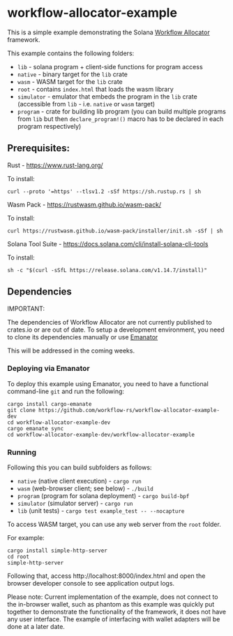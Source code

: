 # workflow-allocator-example

This is a simple example demonstrating the Solana [Workflow Allocator](https://github.com/workflow-rs/workflow-allocator) framework.

This example contains the following folders:

* `lib` - solana program + client-side functions for program access
* `native` - binary target for the `lib` crate
* `wasm` - WASM target for the `lib` crate
* `root` - contains `index.html` that loads the wasm library
* `simulator` - emulator that embeds the program in the `lib` crate (accessible from `lib` - i.e. `native` or `wasm` target)
* `program` - crate for building lib program (you can build multiple programs from `lib` but then `declare_program!()` macro has to be declared in each program respectively)


## Prerequisites:

Rust - https://www.rust-lang.org/

To install:
```
curl --proto '=https' --tlsv1.2 -sSf https://sh.rustup.rs | sh
```

Wasm Pack - https://rustwasm.github.io/wasm-pack/

To install:
```
curl https://rustwasm.github.io/wasm-pack/installer/init.sh -sSf | sh
```

Solana Tool Suite - https://docs.solana.com/cli/install-solana-cli-tools

To install:
```
sh -c "$(curl -sSfL https://release.solana.com/v1.14.7/install)"
```

## Dependencies

IMPORTANT:

The dependencies of Workflow Allocator are not currently published to crates.io or are
out of date.  To setup a development environment, you need to clone its dependencies
manually or use [Emanator](https://github.com/aspectron/cargo-emanate)

This will be addressed in the coming weeks.

### Deploying via Emanator

To deploy this example using Emanator, you need to have a functional command-line `git` and run the following:

```
cargo install cargo-emanate
git clone https://github.com/workflow-rs/workflow-allocator-example-dev
cd workflow-allocator-example-dev
cargo emanate sync
cd workflow-allocator-example-dev/workflow-allocator-example
```

### Running

Following this you can build subfolders as follows:
* `native` (native client execution) - `cargo run`
* `wasm` (web-browser client; see below) - `./build`
* `program` (program for solana deployment) - `cargo build-bpf`
* `simulator` (simulator server) - `cargo run`
* `lib` (unit tests) - `cargo test example_test -- --nocapture`

To access WASM target, you can use any web server from the `root` folder.

For example:
```
cargo install simple-http-server
cd root
simple-http-server
```
Following that, access http://localhost:8000/index.html and open the browser developer console to see application output logs.

Please note: Current implementation of the example, does not connect to the in-browser wallet, such as phantom
as this example was quickly put together to demonstrate the functionality of the framework, it does not have 
any user interface.  The example of interfacing with wallet adapters will be done at a later date.

